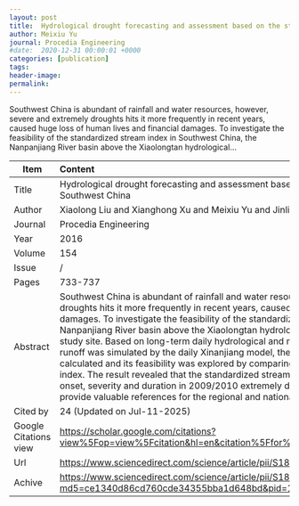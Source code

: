 ```yaml
---
layout: post
title:  Hydrological drought forecasting and assessment based on the standardized stream index in the Southwest China
author: Meixiu Yu
journal: Procedia Engineering
#date:  2020-12-31 00:00:01 +0000
categories: [publication]
tags: 
header-image: 
permalink: 
---
```

Southwest China is abundant of rainfall and water resources, however, severe and extremely droughts hits it more frequently in recent years, caused huge loss of human lives and financial damages. To investigate the feasibility of the standardized stream index in Southwest China, the Nanpanjiang River basin above the Xiaolongtan hydrological...
<!--the above is the excerpt-->
<!--more-->
<!--the following is the text-->


| Item           | Content    	|
| ---------------|:-------------|
| Title          | Hydrological drought forecasting and assessment based on the standardized stream index in the Southwest China     	|
| Author         | Xiaolong Liu and Xianghong Xu and Meixiu Yu and Jinli Lu    	|
| Journal        | Procedia Engineering   	|
| Year           | 2016  		|
| Volume         | 154	   	|
| Issue          | /	   	|
| Pages          | 733-737	   	|
| Abstract       | Southwest China is abundant of rainfall and water resources, however, severe and extremely droughts hits it more frequently in recent years, caused huge loss of human lives and financial damages. To investigate the feasibility of the standardized stream index in Southwest China, the Nanpanjiang River basin above the Xiaolongtan hydrological station was selected as the case study site. Based on long-term daily hydrological and meteorological data series, the generated runoff was simulated by the daily Xinanjiang model, then the standardized stream index was calculated and its feasibility was explored by comparing it with other two hydrological drought index. The result revealed that the standardized stream index performed well in detecting the onset, severity and duration in 2009/2010 extremely drought. The output of the paper could provide valuable references for the regional and national drought …	|
| Cited by		 | 24 (Updated on Jul-11-2025)   	|
| Google Citations view | <https://scholar.google.com/citations?view%5Fop=view%5Fcitation&hl=en&citation%5Ffor%5Fview=ly9d4IgAAAAJ:W7OEmFMy1HYC>		|
| Url  			 | <https://www.sciencedirect.com/science/article/pii/S1877705816319658>		|
| Achive 	     | <https://www.sciencedirect.com/science/article/pii/S1877705816319658/pdf?md5=ce1340d86cd760cde34355bba1d648bd&pid=1-s2.0-S1877705816319658-main.pdf>	|


